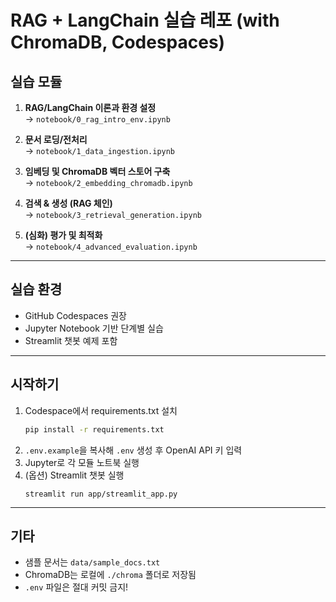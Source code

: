 # RAG + LangChain 실습 레포 (with ChromaDB, Codespaces)

## 실습 모듈

1. **RAG/LangChain 이론과 환경 설정**  
   → `notebook/0_rag_intro_env.ipynb`

2. **문서 로딩/전처리**  
   → `notebook/1_data_ingestion.ipynb`

3. **임베딩 및 ChromaDB 벡터 스토어 구축**  
   → `notebook/2_embedding_chromadb.ipynb`

4. **검색 & 생성 (RAG 체인)**  
   → `notebook/3_retrieval_generation.ipynb`

5. **(심화) 평가 및 최적화**  
   → `notebook/4_advanced_evaluation.ipynb`

---

## 실습 환경

- GitHub Codespaces 권장
- Jupyter Notebook 기반 단계별 실습
- Streamlit 챗봇 예제 포함

---

## 시작하기

1. Codespace에서 requirements.txt 설치  
   ```bash
   pip install -r requirements.txt
   ```
2. `.env.example`을 복사해 `.env` 생성 후 OpenAI API 키 입력  
3. Jupyter로 각 모듈 노트북 실행  
4. (옵션) Streamlit 챗봇 실행  
   ```
   streamlit run app/streamlit_app.py
   ```

---

## 기타

- 샘플 문서는 `data/sample_docs.txt`
- ChromaDB는 로컬에 `./chroma` 폴더로 저장됨
- `.env` 파일은 절대 커밋 금지!
